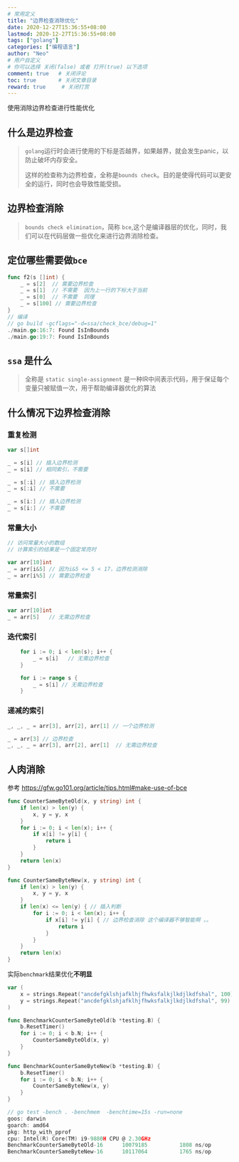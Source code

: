 ```yaml
---
# 常用定义
title: "边界检查消除优化"
date: 2020-12-27T15:36:55+08:00
lastmod: 2020-12-27T15:36:55+08:00
tags: ["golang"] 
categories: ["编程语言"]             
author: "Neo"          
# 用户自定义
# 你可以选择 关闭(false) 或者 打开(true) 以下选项
comment: true   # 关闭评论
toc: true       # 关闭文章目录
reward: true	 # 关闭打赏
---
```

使用消除边界检查进行性能优化

<!--more-->

## 什么是边界检查 

>   `golang`运行时会进行使用的下标是否越界，如果越界，就会发生panic，以防止破坏内存安全。
>
>   这样的检查称为边界检查，全称是`bounds check`。目的是使得代码可以更安全的运行，同时也会导致性能受损。

## 边界检查消除 

>   `bounds check elimination`，简称 `bce`,这个是编译器层的优化，同时，我们可以在代码层做一些优化来进行边界消除检查。

## 定位哪些需要做`bce`

```go
func f2(s []int) {
	_ = s[2]  // 需要边界检查 
	_ = s[1]  // 不需要  因为上一行的下标大于当前 
	_ = s[0]  // 不需要  同理
	_ = s[100] // 需要边界检查 
}
// 编译 
// go build -gcflags="-d=ssa/check_bce/debug=1"
./main.go:16:7: Found IsInBounds
./main.go:19:7: Found IsInBounds
```

## `ssa` 是什么

>    全称是 `static single-assignment`  是一种IR中间表示代码，用于保证每个变量只被赋值一次，用于帮助编译器优化的算法

## 什么情况下边界检查消除

### 重复检测

```go
var s[]int

_ = s[i] // 插入边界检测
_ = s[i] // 相同索引，不需要

_ = s[:i] // 插入边界检测
_ = s[:i] // 不需要

_ = s[i:] // 插入边界检测
_ = s[i:] // 不需要
```

### 常量大小 

```go
// 访问常量大小的数组 
// 计算索引的结果是一个固定常亮时 

var arr[10]int
_ = arr[i&5] // 因为i&5 <= 5 < 17，边界检测消除
_ = arr[i%5] // 需要边界检查 
```

### 常量索引

```go
var arr[10]int
_ = arr[5]   // 无需边界检查
```

### 迭代索引

```GO
	for i := 0; i < len(s); i++ {
		_ = s[i]   // 无需边界检查 
	}

	for i := range s {
		_ = s[i] // 无需边界检查
	}
```

### 递减的索引 

```go
_, _, _ = arr[3], arr[2], arr[1] // 一个边界检测

_ = arr[3] // 边界检查 
_, _, _ = arr[3], arr[2], arr[1]  // 无需边界检查 
```

## 人肉消除 

参考  https://gfw.go101.org/article/tips.html#make-use-of-bce

```go
func CounterSameByteOld(x, y string) int {
	if len(x) > len(y) {
		x, y = y, x
	}
	for i := 0; i < len(x); i++ {
		if x[i] != y[i] {
			return i
		}
	}
	return len(x)
}

func CounterSameByteNew(x, y string) int {
	if len(x) > len(y) {
		x, y = y, x
	}
	if len(x) <= len(y) { // 插入判断
		for i := 0; i < len(x); i++ {
			if x[i] != y[i] { // 边界检查消除 这个编译器不够智能啊 。。
				return i
			}
		}
	}
	return len(x)
}
```

实际`benchmark`结果优化**不明显**

```go
var (
	x = strings.Repeat("ancdefgklshjafklhjfhwksfalkjlkdjlkdfshal", 100)
	y = strings.Repeat("ancdefgklshjafklhjfhwksfalkjlkdjlkdfshal", 99)
)

func BenchmarkCounterSameByteOld(b *testing.B) {
	b.ResetTimer()
	for i := 0; i < b.N; i++ {
		CounterSameByteOld(x, y)
	}
}

func BenchmarkCounterSameByteNew(b *testing.B) {
	b.ResetTimer()
	for i := 0; i < b.N; i++ {
		CounterSameByteNew(x, y)
	}
}

// go test -bench . -benchmem  -benchtime=15s -run=none
goos: darwin
goarch: amd64
pkg: http_with_pprof
cpu: Intel(R) Core(TM) i9-9880H CPU @ 2.30GHz
BenchmarkCounterSameByteOld-16    	10079185	      1808 ns/op	       0 B/op	       0 allocs/op
BenchmarkCounterSameByteNew-16    	10117064	      1765 ns/op	       0 B/op	       0 allocs/op
```

